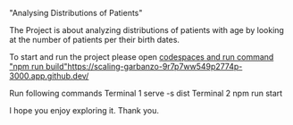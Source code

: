 "Analysing Distributions of Patients"

The Project is about analyzing distributions of patients with age by looking at the number of patients per their birth dates.

To start and run the project please open [codespaces and run command "npm run build"](https://scaling-garbanzo-9r7p7ww549p2774p-3000.app.github.dev/)https://scaling-garbanzo-9r7p7ww549p2774p-3000.app.github.dev/

Run following commands 
Terminal 1 serve -s dist
Terminal 2 npm run start

I hope you enjoy exploring it.
Thank you.
